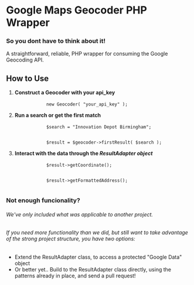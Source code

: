 Google Maps Geocoder PHP Wrapper
=========================

<h3>So you dont have to think about it!</h3>
A straightforward, reliable, PHP wrapper for consuming the Google Geocoding API.

How to Use
--------
<ol>
    <li><strong>Construct a Geocoder with your api_key</strong>
        <br/>
        <code>
            new Geocoder( "your_api_key" );
        </code>
    </li>
    <li><strong>Run a search or get the first match</strong>
        <br/>
        <code>
            $search = "Innovation Depot Birmingham";
            <br>
            $result = $geocoder->firstResult( $search );
        </code>
    </li>
    <li><strong>Interact with the data through the <em>ResultAdapter object</em></strong>
        <br/>
        <code>
            $result->getCoordinate();
            <br/>
            $result->getFormattedAddress();
        </code>
    </li>
</ol>

<h3> Not enough funcionality? </h3>
<h6> We've only included what was applicable to another project. </h6>
<h6> If you need more functionality than we did, 
but still want to take advantage of the strong project structure, you have two options: </h6>
<ul>
    <li> Extend the ResultAdapter class, to access a protected "Google Data" object </li>
    <li> Or better yet.. Build to the ResultAdapter class directly, using the patterns already in place, and send a pull request! </li>
</ul>